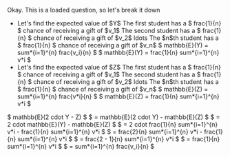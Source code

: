 Okay. This is a loaded question, so let's break it down
<ul>
<li> Let's find the expected value of $Y$ 
The first student has a $ frac{1}{n} $ chance of receiving a gift of $v_1$ 
The second student has a $ frac{1}{n} $ chance of receiving a gift of $v_2$ 
ldots 
The $n$th student has a $ frac{1}{n} $ chance of receiving a gift of $v_n$ 
$ mathbb{E}(Y) = sum*{i=1}^{n} frac{v_i}{n} $ 
$ mathbb{E}(Y) = frac{1}{n} sum*{i=1}^{n} v*i $
	<li> Let's find the expected value of $Z$ 
The first student has a $ frac{1}{n} $ chance of receiving a gift of $v_1$ 
The second student has a $ frac{1}{n} $ chance of receiving a gift of $v_2$ 
ldots 
The $n$th student has a $ frac{1}{n} $ chance of receiving a gift of $v_n$ 
$ mathbb{E}(Z) = sum*{i=1}^{n} frac{v*i}{n} $ 
$ mathbb{E}(Z) = frac{1}{n} sum*{i=1}^{n} v*i $
</ul>
$ mathbb{E}(2 cdot Y - Z) $ 
$ = mathbb{E}(2 cdot Y) - mathbb{E}(Z) $ 
$ = 2 cdot mathbb{E}(Y) - mathbb{E}(Z) $ 
$ = 2 cdot frac{1}{n} sum*{i=1}^{n} v*i - frac{1}{n} sum*{i=1}^{n} v*i $ 
$ = frac{2}{n} sum*{i=1}^{n} v*i - frac{1}{n} sum*{i=1}^{n} v*i $ 
$ = frac{2 - 1}{n} sum*{i=1}^{n} v*i $ 
$ = frac{1}{n} sum*{i=1}^{n} v*i $ 
$ = sum*{i=1}^{n} frac{v_i}{n} $
